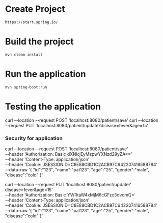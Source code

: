 # Create Project

```
https://start.spring.io/
```
# Build the project

```
mvn clean install
```
# Run the application

```
mvn spring-boot:run
```
# Testing the application
curl --location --request POST 'localhost:8080/patient/save'
curl --location --request PUT 'localhost:8080/patient/update?disease=fever&age=15'

### Security for application


curl --location --request POST 'localhost:8080/patient/save' \
--header 'Authorization: Basic dXNlcjEyMzpwYXNzd29yZA==' \
--header 'Content-Type: application/json' \
--header 'Cookie: JSESSIONID=C8E88CBD1C2ACB97C642207416588784' \
--data-raw '{
"id":"123",
"name":"pat123",
"age":"25",
"gender":"male",
"disease":"cold"
}'

curl --location --request PUT 'localhost:8080/patient/update?disease=fever&age=15' \
--header 'Authorization: Basic YWRtaW4xMjM6cGFzc3dvcmQ=' \
--header 'Content-Type: application/json' \
--header 'Cookie: JSESSIONID=C8E88CBD1C2ACB97C642207416588784' \
--data-raw '{
"id":"123",
"name":"pat123",
"age":"25",
"gender":"male",
"disease":"cold"
}'

